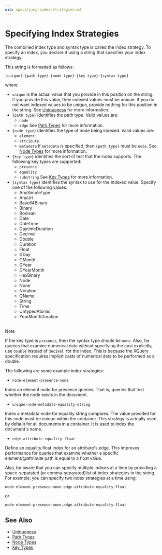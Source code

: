 ```yaml
---
uid: specifying-index-strategies.md
---
```


# Specifying Index Strategies

The combined index type and syntax type is called the index strategy. To specify an index, you declare it using a string that specifies your index strategy.

This string is formatted as follows:


```
[unique]-{path type}-{node type}-{key type}-{syntax type}
```

where 

* `unique` is the actual value that you provide in this position on the string. If you provide this value, then indexed values must be unique. If you do not want indexed values to be unique, provide nothing for this position in the string. See [Uniqueness](xref:uniqueness.md) for more information.
* `{path type}` identifies the path type. Valid values are:
	* `node`
	* `edge`
	See [Path Types](xref:path-types.md)  for more information.
* `{node type}` identifies the type of node being indexed. Valid values are:
	* `element`
	* `attribute`
	* `metadata`
	If `metadata` is specified, then `{path type}` must be `node`. See [Node Types](xref:node-types.md)  for more information.
* `{key type}` identifies the sort of test that the index supports. The following key types are supported:
	* `presence`
	* `equality`
	* `substring`
	See [Key Types](xref:key-types.md) for more information.
* `{syntax type}` identifies the syntax to use for the indexed value. Specify one of the following values:
	* AnySimpleType
	* AnyUri
	* Base64Binary
	* Binary
	* Boolean
	* Date
	* DateTime
	* DaytimeDuration
	* Decimal
	* Double
	* Duration
	* Float
	* GDay
	* GMonth
	* GYear
	* GYearMonth
	* HexBinary
	* Node
	* None
	* Notation
	* QName
	* String
	* Time
	* UntypedAtomic
	* YearMonthDuration</li></ul>&nbsp;

>[!NOTE]
>If the key type is `presence`, then the syntax type should be `none`. Also, for queries that examine numerical data without specifying the cast explicitly, use `double` instead of `decimal `for the index. This is because the XQuery specification requires implicit casts of numerical data to be performed as a double.

The following are some example index strategies:

* `node-element-presence-none`

Index an element node for presence queries. That is, queries that test whether the node exists in the document.

* `unique-node-metadata-equality-string`

Index a metadata node for equality string compares. The value provided for this node must be unique within the container. This strategy is actually used by default for all documents in a container. It is used to index the document's name.

* `edge-attribute-equality-float`

Define an equality float index for an attribute's edge. This improves performance for queries that examine whether a specific element/@attribute path is equal to a float value.

Also, be aware that you can specify multiple indices at a time by providing a space-separated (or comma-separated)list of index strategies in the string. For example, you can specify two index strategies at a time using:

``` XML
node-element-presence-none edge-attribute-equality-float
```
or 
``` XML
node-element-presence-none,edge-attribute-equality-float
```


## See Also

* [Uniqueness](xref:uniqueness.md) 
* [Path Types](xref:path-types.md) 
* [Node Types](xref:node-types.md) 
* [Key Types](xref:key-types.md)